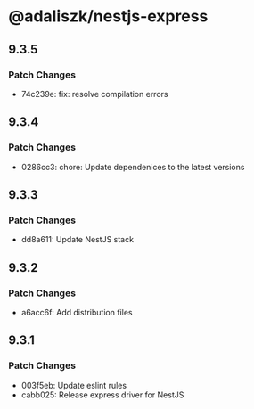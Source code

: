 # @adaliszk/nestjs-express

## 9.3.5

### Patch Changes

- 74c239e: fix: resolve compilation errors

## 9.3.4

### Patch Changes

- 0286cc3: chore: Update dependenices to the latest versions

## 9.3.3

### Patch Changes

- dd8a611: Update NestJS stack

## 9.3.2

### Patch Changes

- a6acc6f: Add distribution files

## 9.3.1

### Patch Changes

- 003f5eb: Update eslint rules
- cabb025: Release express driver for NestJS
